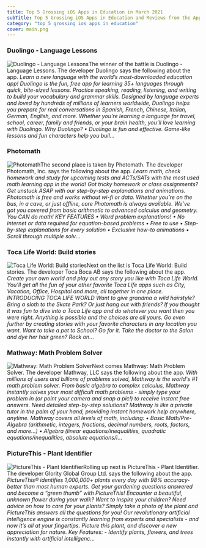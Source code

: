 ```yaml
---
title: Top 5 Grossing iOS Apps in Education in March 2021
subTitle: Top 5 Grossing iOS Apps in Education and Reviews from the AppStore in March 2021.
category: "top 5 grossing ios apps in education"
cover: main.png
---
```


### Duolingo - Language Lessons

![Duolingo - Language Lessons](https://is1-ssl.mzstatic.com/image/thumb/Purple114/v4/73/9e/44/739e4468-335d-7ebc-73f0-858cf952b178/AppIcon-0-0-1x_U007emarketing-0-0-0-7-0-0-sRGB-0-0-0-GLES2_U002c0-512MB-85-220-0-0.png/100x100bb.png)The winner of the battle is Duolingo - Language Lessons. The developer Duolingo says the following about the app. _Learn a new language with the world’s most-downloaded education app! Duolingo is the fun, free app for learning 35+ languages through quick, bite-sized lessons. Practice speaking, reading, listening, and writing to build your vocabulary and grammar skills.   Designed by language experts and loved by hundreds of millions of learners worldwide, Duolingo helps you prepare for real conversations in Spanish, French, Chinese, Italian, German, English, and more.  Whether you’re learning a language for travel, school, career, family and friends, or your brain health, you’ll love learning with Duolingo.  Why Duolingo? • Duolingo is fun and effective. Game-like lessons and fun characters help you buil_...

### Photomath

![Photomath](https://is1-ssl.mzstatic.com/image/thumb/Purple124/v4/b7/53/c9/b753c9db-1d18-ed03-1959-be0dcbcb8fb4/AppIcon-0-0-1x_U007emarketing-0-0-0-7-0-0-sRGB-0-0-0-GLES2_U002c0-512MB-85-220-0-0.png/100x100bb.png)The second place is taken by Photomath. The developer Photomath, Inc. says the following about the app. _Learn math, check homework and study for upcoming tests and ACTs/SATs with the most used math learning app in the world! Got tricky homework or class assignments? Get unstuck ASAP with our step-by-step explanations and animations.    Photomath is free and works without wi-fi or data. Whether you’re on the bus, in a cave, or just offline, core Photomath is always available.   We’ve got you covered from basic arithmetic to advanced calculus and geometry. You CAN do math!   KEY FEATURES • Word problem explanations! • No internet or data required for equation-based problems  • Free to use • Step-by-step explanations for every solution  • Exclusive how-to animations • Scroll through multiple solv_...

### Toca Life World: Build stories

![Toca Life World: Build stories](https://is3-ssl.mzstatic.com/image/thumb/Purple114/v4/e1/4a/e5/e14ae50f-aec7-a0ed-3b20-02ddc7ced071/AppIcon-0-0-1x_U007emarketing-0-0-0-6-0-0-sRGB-0-0-0-GLES2_U002c0-512MB-85-220-0-0.png/100x100bb.png)Next on the list is Toca Life World: Build stories. The developer Toca Boca AB says the following about the app. _Create your own world and play out any story you like with Toca Life World. You’ll get all the fun of your other favorite Toca Life apps such as City, Vacation, Office, Hospital and more, all together in one place.   INTRODUCING TOCA LIFE WORLD Want to give grandma a wild hairstyle? Bring a sloth to the Skate Park? Or just hang out with friends? If you thought it was fun to dive into a Toca Life app and do whatever you want then you were right. Anything is possible and the choices are all yours.   Go even further by creating stories with your favorite characters in any location you want. Want to take a pet to School? Go for it. Take the doctor to the Salon and dye her hair green? Rock on_...

### Mathway: Math Problem Solver

![Mathway: Math Problem Solver](https://is5-ssl.mzstatic.com/image/thumb/Purple124/v4/71/3b/84/713b8414-8f28-48df-1f19-27f110dc3035/AppIcons-1x_U007emarketing-3-85-220.png/100x100bb.png)Next comes Mathway: Math Problem Solver. The developer Mathway, LLC says the following about the app. _With millions of users and billions of problems solved, Mathway is the world's #1 math problem solver. From basic algebra to complex calculus, Mathway instantly solves your most difficult math problems - simply type your problem in (or point your camera and snap a pic!) to receive instant free answers.  Need detailed step-by-step solutions? Mathway is like a private tutor in the palm of your hand, providing instant homework help anywhere, anytime.  Mathway covers all levels of math, including: • Basic Math/Pre-Algebra (arithmetic, integers, fractions, decimal numbers, roots, factors, and more...) • Algebra (linear equations/inequalities, quadratic equations/inequalities, absolute equations/i_...

### PictureThis - Plant Identifier

![PictureThis - Plant Identifier](https://is1-ssl.mzstatic.com/image/thumb/Purple114/v4/22/22/d4/2222d432-70b0-2a3f-3be7-105a884f9c98/AppIcon-0-0-1x_U007emarketing-0-0-0-7-0-0-sRGB-0-0-0-GLES2_U002c0-512MB-85-220-0-0.png/100x100bb.png)Rolling up next is PictureThis - Plant Identifier. The developer Glority Global Group Ltd. says the following about the app. _PictureThis® identifies 1,000,000+ plants every day with 98% accuracy-better than most human experts. Get your gardening questions answered and become a “green thumb” with PictureThis!  Encounter a beautiful, unknown flower during your walk?  Want to inspire your children?  Need advice on how to care for your plants?  Simply take a photo of the plant and PictureThis answers all the questions for you!  Our revolutionary artificial intelligence engine is constantly learning from experts and specialists - and now it’s all at your fingertips. Picture this plant, and discover a new appreciation for nature.  Key Features:  - Identify plants, flowers, and trees instantly with artificial intelligenc_...

